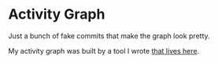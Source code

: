 # Activity Graph

Just a bunch of fake commits that make the graph look pretty.

My activity graph was built by a tool I wrote [that lives here](http://www.laurencegellert.com/software/github-graph-builder/).